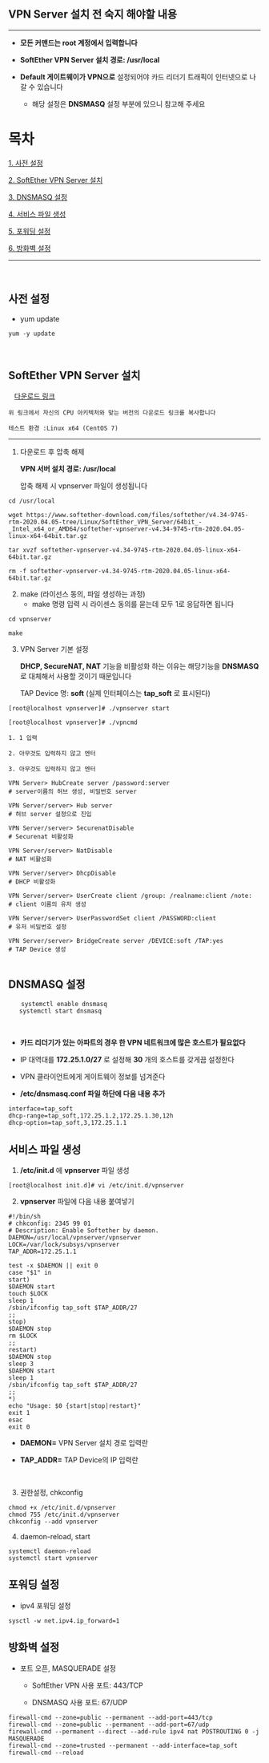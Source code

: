 ## __VPN Server 설치 전 숙지 해야할 내용__
- - -

* __모든 커맨드는 root 계정에서 입력합니다__

* __SoftEther VPN Server 설치 경로: /usr/local__

*  __Default 게이트웨이가 VPN으로__ 설정되어야 카드 리더기 트래픽이 인터넷으로 나갈 수 있습니다

    * 해당 설정은 __DNSMASQ__ 설정 부분에 있으니 참고해 주세요


# __목차__

[1. 사전 설정](#사전-설정)

[2. SoftEther VPN Server 설치](#SoftEther-VPN-Server-설치)

[3. DNSMASQ 설정](#DNSMASQ-설정)

[4. 서비스 파일 생성](#서비스-파일-생성)

[5. 포워딩 설정](#포워딩-설정)

[6. 방화벽 설정](#방화벽-설정)
- - -
&nbsp;
## __사전 설정__

* yum update
<pre>
<code>yum -y update</code>
</pre>
&nbsp;
## __SoftEther VPN Server 설치__
&nbsp;&nbsp;&nbsp;[다운로드 링크](https://www.softether-download.com/en.aspx?product=softether)

    위 링크에서 자신의 CPU 아키텍처와 맞는 버전의 다운로드 링크를 복사합니다

    테스트 환경 :Linux x64 (CentOS 7)

- - -

1. 다운로드 후 압축 해제

    __VPN 서버 설치 경로: /usr/local__

    압축 해제 시 vpnserver 파일이 생성됩니다

<pre>
<code>cd /usr/local

wget https://www.softether-download.com/files/softether/v4.34-9745-rtm-2020.04.05-tree/Linux/SoftEther_VPN_Server/64bit_-_Intel_x64_or_AMD64/softether-vpnserver-v4.34-9745-rtm-2020.04.05-linux-x64-64bit.tar.gz

tar xvzf softether-vpnserver-v4.34-9745-rtm-2020.04.05-linux-x64-64bit.tar.gz

rm -f softether-vpnserver-v4.34-9745-rtm-2020.04.05-linux-x64-64bit.tar.gz</code>
</pre>

2. make (라이선스 동의, 파일 생성하는 과정)
    * make 명령 입력 시 라이센스 동의를 묻는데 모두 1로 응답하면 됩니다
<pre>
<code>cd vpnserver

make</code>
</pre>

3. VPN Server 기본 설정

    __DHCP, SecureNAT, NAT__ 기능을 비활성화 하는 이유는 해당기능을 __DNSMASQ__ 로 대체해서 사용할 것이기 때문입니다

    TAP Device 명: __soft__ (실제 인터페이스는 __tap_soft__ 로 표시된다)
<pre>
<code>[root@localhost vpnserver]# ./vpnserver start

[root@localhost vpnserver]# ./vpncmd

1. 1 입력

2. 아무것도 입력하지 않고 엔터

3. 아무것도 입력하지 않고 엔터

VPN Server> HubCreate server /password:server
# server이름의 허브 생성, 비밀번호 server

VPN Server/server> Hub server 
# 허브 server 설정으로 진입

VPN Server/server> SecurenatDisable
# Securenat 비활성화

VPN Server/server> NatDisable 
# NAT 비활성화

VPN Server/server> DhcpDisable 
# DHCP 비활성화

VPN Server/server> UserCreate client /group: /realname:client /note: 
# client 이름의 유저 생성

VPN Server/server> UserPasswordSet client /PASSWORD:client  
# 유저 비밀번호 설정

VPN Server/server> BridgeCreate server /DEVICE:soft /TAP:yes 
# TAP Device 생성
</code>
</pre>

## __DNSMASQ__ 설정
   <pre>
   <code>systemctl enable dnsmasq
   systemctl start dnsmasq</code></pre>
   
   &nbsp;
   
   * __카드 리더기가 있는 아파트의 경우 한 VPN 네트워크에 많은 호스트가 필요없다__
   * IP 대역대를 __172.25.1.0/27__ 로 설정해 __30__ 개의 호스트를 갖게끔 설정한다

   * VPN 클라이언트에게 게이트웨이 정보를 넘겨준다
   * __/etc/dnsmasq.conf 파일 하단에 다음 내용 추가__
<pre>
<code>interface=tap_soft
dhcp-range=tap_soft,172.25.1.2,172.25.1.30,12h
dhcp-option=tap_soft,3,172.25.1.1</code>
</pre>

## __서비스 파일 생성__

1. __/etc/init.d__ 에 __vpnserver__ 파일 생성
<pre>
<code>[root@localhost init.d]# vi /etc/init.d/vpnserver</code>
</pre>

2. __vpnserver__ 파일에 다음 내용 붙여넣기
<pre>
<code>#!/bin/sh
# chkconfig: 2345 99 01
# Description: Enable Softether by daemon.
DAEMON=/usr/local/vpnserver/vpnserver
LOCK=/var/lock/subsys/vpnserver
TAP_ADDR=172.25.1.1

test -x $DAEMON || exit 0
case "$1" in
start)
$DAEMON start
touch $LOCK
sleep 1
/sbin/ifconfig tap_soft $TAP_ADDR/27
;;
stop)
$DAEMON stop
rm $LOCK
;;
restart)
$DAEMON stop
sleep 3
$DAEMON start
sleep 1
/sbin/ifconfig tap_soft $TAP_ADDR/27
;;
*)
echo "Usage: $0 {start|stop|restart}"
exit 1
esac
exit 0</code>
</pre>
* __DAEMON=__ VPN Server 설치 경로 입력란

* __TAP_ADDR=__ TAP Device의 IP 입력란

&nbsp;

3. 권한설정, chkconfig
<pre>
<code>chmod +x /etc/init.d/vpnserver
chmod 755 /etc/init.d/vpnserver
chkconfig --add vpnserver</code>
</pre>

4. daemon-reload, start
<pre>
<code>systemctl daemon-reload
systemctl start vpnserver</code>
</pre>

## __포워딩 설정__

* ipv4 포워딩 설정
<pre>
<code>sysctl -w net.ipv4.ip_forward=1</code>
</pre>

## __방화벽 설정__

* 포트 오픈, MASQUERADE 설정

    * SoftEther VPN 사용 포트: 443/TCP

    * DNSMASQ 사용 포트: 67/UDP
<pre>
<code>firewall-cmd --zone=public --permanent --add-port=443/tcp
firewall-cmd --zone=public --permanent --add-port=67/udp
firewall-cmd --permanent --direct --add-rule ipv4 nat POSTROUTING 0 -j MASQUERADE
firewall-cmd --zone=trusted --permanent --add-interface=tap_soft
firewall-cmd --reload</code>
</pre>
